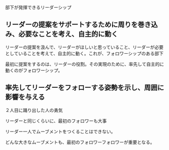 部下が発揮できるリーダーシップ

## リーダーの提案をサポートするために周りを巻き込み、必要なことを考え、自主的に動く

リーダーの提案を汲んで、リーダーがほしいと思っていること、リーダーが必要としていることを考えて、自主的に動く。これが、フォロワーシップのある部下

最初に提案をするのは、リーダーの役割。その実現のために、率先して自主的に動くのがフォロワーシップ。

## 率先してリーダーをフォローする姿勢を示し、周囲に影響を与える

２人目に踊り出した人の勇気

リーダーと同じくらいに、最初のフォロワーも大事

リーダー一人でムーブメントをつくることはできない。

どんな大きなムーブメントも、最初のフォロワーフォロワーが重要となる。

